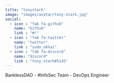 ```yaml
---
title: "tonystark"
image: "images/avatar/tony-stark.jpg"
social:
  - icon : "fab fa-github"
    name: "Github"
    link : "#!"
  - icon : "fab fa-twitter"
    name: "twitter"
    link : "sudo_okhai"
  - icon : "fab fa-discord"
    name: "discord"
    link : "tony.stark#5145"
---
```


BanklessDAO - #InfoSec Team - DevOps Engineer